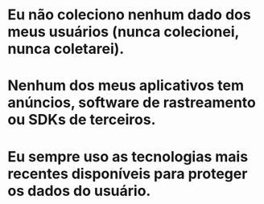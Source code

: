 # Eu não coleciono nenhum dado dos meus usuários (nunca colecionei, nunca coletarei).
# Nenhum dos meus aplicativos tem anúncios, software de rastreamento ou SDKs de terceiros.
# Eu sempre uso as tecnologias mais recentes disponíveis para proteger os dados do usuário.
